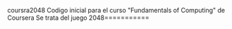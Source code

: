 coursra2048
Codigo inicial para el curso "Fundamentals of Computing" de Coursera
Se trata del juego 2048===========
